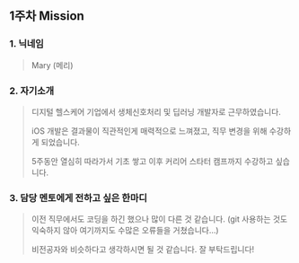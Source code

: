 ## 1주차 Mission

### 1. 닉네임
> Mary (메리)
### 2. 자기소개 
> 디지털 헬스케어 기업에서 생체신호처리 및 딥러닝 개발자로 근무하였습니다.
> 
> iOS 개발은 결과물이 직관적인게 매력적으로 느껴졌고, 직무 변경을 위해 수강하게 되었습니다.
> 
> 5주동안 열심히 따라가서 기초 쌓고 이후 커리어 스타터 캠프까지 수강하고 싶습니다. 
> 
### 3. 담당 멘토에게 전하고 싶은 한마디
> 이전 직무에서도 코딩을 하긴 했으나 많이 다른 것 같습니다.
> (git 사용하는 것도 익숙하지 않아 여기까지도 수많은 오류들을 거쳤습니다...)
> 
> 비전공자와 비슷하다고 생각하시면 될 것 같습니다. 잘 부탁드립니다!
